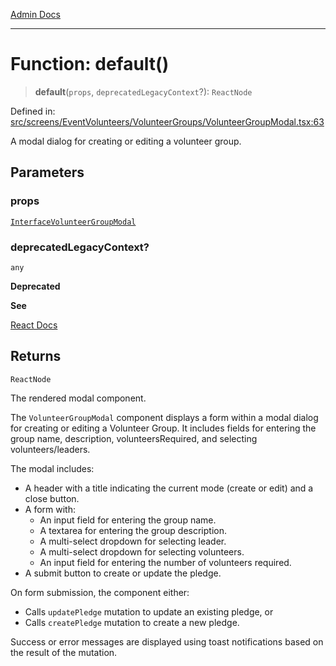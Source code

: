 [Admin Docs](/)

***

# Function: default()

> **default**(`props`, `deprecatedLegacyContext`?): `ReactNode`

Defined in: [src/screens/EventVolunteers/VolunteerGroups/VolunteerGroupModal.tsx:63](https://github.com/hustlernik/talawa-admin/blob/fe326ed17e0fa5ad916ff9f383f63b5d38aedc7b/src/screens/EventVolunteers/VolunteerGroups/VolunteerGroupModal.tsx#L63)

A modal dialog for creating or editing a volunteer group.

## Parameters

### props

[`InterfaceVolunteerGroupModal`](../interfaces/InterfaceVolunteerGroupModal.md)

### deprecatedLegacyContext?

`any`

**Deprecated**

**See**

[React Docs](https://legacy.reactjs.org/docs/legacy-context.html#referencing-context-in-lifecycle-methods)

## Returns

`ReactNode`

The rendered modal component.

The `VolunteerGroupModal` component displays a form within a modal dialog for creating or editing a Volunteer Group.
It includes fields for entering the group name, description, volunteersRequired, and selecting volunteers/leaders.

The modal includes:
- A header with a title indicating the current mode (create or edit) and a close button.
- A form with:
  - An input field for entering the group name.
  - A textarea for entering the group description.
  - A multi-select dropdown for selecting leader.
  - A multi-select dropdown for selecting volunteers.
  - An input field for entering the number of volunteers required.
- A submit button to create or update the pledge.

On form submission, the component either:
- Calls `updatePledge` mutation to update an existing pledge, or
- Calls `createPledge` mutation to create a new pledge.

Success or error messages are displayed using toast notifications based on the result of the mutation.
